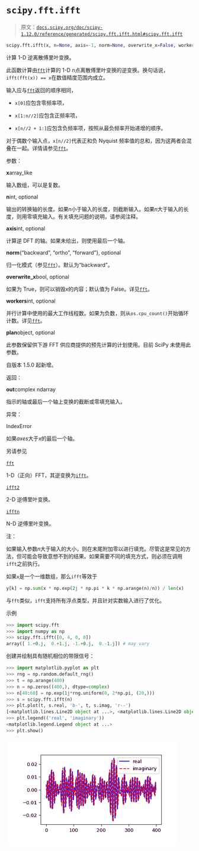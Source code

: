 # `scipy.fft.ifft`

> 原文：[`docs.scipy.org/doc/scipy-1.12.0/reference/generated/scipy.fft.ifft.html#scipy.fft.ifft`](https://docs.scipy.org/doc/scipy-1.12.0/reference/generated/scipy.fft.ifft.html#scipy.fft.ifft)

```py
scipy.fft.ifft(x, n=None, axis=-1, norm=None, overwrite_x=False, workers=None, *, plan=None)
```

计算 1-D 逆离散傅里叶变换。

此函数计算由[`fft`](https://docs.scipy.org/doc/scipy-1.12.0/reference/generated/scipy.fft.fft.html#scipy.fft.fft "scipy.fft.fft")计算的 1-D *n*点离散傅里叶变换的逆变换。换句话说，`ifft(fft(x)) == x`在数值精度范围内成立。

输入应与[`fft`](https://docs.scipy.org/doc/scipy-1.12.0/reference/generated/scipy.fft.fft.html#scipy.fft.fft "scipy.fft.fft")返回的顺序相同，

+   `x[0]`应包含零频率项，

+   `x[1:n//2]`应包含正频率项，

+   `x[n//2 + 1:]`应包含负频率项，按照从最负频率开始递增的顺序。

对于偶数个输入点，`x[n//2]`代表正和负 Nyquist 频率值的总和，因为这两者会混叠在一起。详情请参见[`fft`](https://docs.scipy.org/doc/scipy-1.12.0/reference/generated/scipy.fft.fft.html#scipy.fft.fft "scipy.fft.fft")。

参数：

**x**array_like

输入数组，可以是复数。

**n**int, optional

输出的转换轴的长度。如果*n*小于输入的长度，则截断输入。如果*n*大于输入的长度，则用零填充输入。有关填充问题的说明，请参阅注释。

**axis**int, optional

计算逆 DFT 的轴。如果未给出，则使用最后一个轴。

**norm**{“backward”, “ortho”, “forward”}, optional

归一化模式（参见[`fft`](https://docs.scipy.org/doc/scipy-1.12.0/reference/generated/scipy.fft.fft.html#scipy.fft.fft "scipy.fft.fft")）。默认为“backward”。

**overwrite_x**bool, optional

如果为 True，则可以销毁*x*的内容；默认值为 False。详见[`fft`](https://docs.scipy.org/doc/scipy-1.12.0/reference/generated/scipy.fft.fft.html#scipy.fft.fft "scipy.fft.fft")。

**workers**int, optional

并行计算中使用的最大工作线程数。如果为负数，则从`os.cpu_count()`开始循环计数。详见[`fft`](https://docs.scipy.org/doc/scipy-1.12.0/reference/generated/scipy.fft.fft.html#scipy.fft.fft "scipy.fft.fft")。

**plan**object, optional

此参数保留供下游 FFT 供应商提供的预先计算的计划使用。目前 SciPy 未使用此参数。

自版本 1.5.0 起新增。

返回：

**out**complex ndarray

指示的轴或最后一个轴上变换的截断或零填充输入。

异常：

IndexError

如果*axes*大于*x*的最后一个轴。

另请参见

[`fft`](https://docs.scipy.org/doc/scipy-1.12.0/reference/generated/scipy.fft.fft.html#scipy.fft.fft "scipy.fft.fft")

1-D（正向）FFT，其逆变换为[`ifft`](https://docs.scipy.org/doc/scipy-1.12.0/reference/generated/scipy.fft.ifft.html#scipy.fft.ifft "scipy.fft.ifft")。

[`ifft2`](https://docs.scipy.org/doc/scipy-1.12.0/reference/generated/scipy.fft.ifft2.html#scipy.fft.ifft2 "scipy.fft.ifft2")

2-D 逆傅里叶变换。

[`ifftn`](https://docs.scipy.org/doc/scipy-1.12.0/reference/generated/scipy.fft.ifftn.html#scipy.fft.ifftn "scipy.fft.ifftn")

N-D 逆傅里叶变换。

注：

如果输入参数*n*大于输入的大小，则在末尾附加零以进行填充。尽管这是常见的方法，但可能会导致意想不到的结果。如果需要不同的填充方式，则必须在调用`ifft`之前执行。

如果`x`是一个一维数组，那么`ifft`等效于

```py
y[k] = np.sum(x * np.exp(2j * np.pi * k * np.arange(n)/n)) / len(x) 
```

与`fft`类似，`ifft`支持所有浮点类型，并且针对实数输入进行了优化。

示例

```py
>>> import scipy.fft
>>> import numpy as np
>>> scipy.fft.ifft([0, 4, 0, 0])
array([ 1.+0.j,  0.+1.j, -1.+0.j,  0.-1.j]) # may vary 
```

创建并绘制具有随机相位的带限信号：

```py
>>> import matplotlib.pyplot as plt
>>> rng = np.random.default_rng()
>>> t = np.arange(400)
>>> n = np.zeros((400,), dtype=complex)
>>> n[40:60] = np.exp(1j*rng.uniform(0, 2*np.pi, (20,)))
>>> s = scipy.fft.ifft(n)
>>> plt.plot(t, s.real, 'b-', t, s.imag, 'r--')
[<matplotlib.lines.Line2D object at ...>, <matplotlib.lines.Line2D object at ...>]
>>> plt.legend(('real', 'imaginary'))
<matplotlib.legend.Legend object at ...>
>>> plt.show() 
```

![../../_images/scipy-fft-ifft-1.png](img/db380e9db3f6f459d67aeddc898fd085.png)
